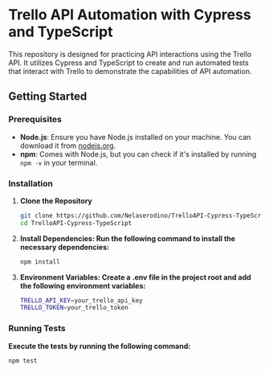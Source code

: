 # Trello API Automation with Cypress and TypeScript

This repository is designed for practicing API interactions using the Trello API. It utilizes Cypress and TypeScript to create and run automated tests that interact with Trello to demonstrate the capabilities of API automation.

## Getting Started

### Prerequisites

- **Node.js**: Ensure you have Node.js installed on your machine. You can download it from [nodejs.org](https://nodejs.org/).
- **npm**: Comes with Node.js, but you can check if it's installed by running `npm -v` in your terminal.

### Installation

1. **Clone the Repository**

   ```bash
   git clone https://github.com/Nelaserodino/TrelloAPI-Cypress-TypeScript
   cd TrelloAPI-Cypress-TypeScript

2. **Install Dependencies: Run the following command to install the necessary dependencies:**
    ```bash
    npm install

3. **Environment Variables: Create a .env file in the project root and add the following environment variables:**
    ```bash
    TRELLO_API_KEY=your_trello_api_key
    TRELLO_TOKEN=your_trello_token


### Running Tests

**Execute the tests by running the following command:**
```bash
npm test

